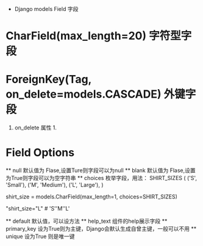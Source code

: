 * Django models Field 字段
# CharField(max_length=20) 字符型字段
# ForeignKey(Tag, on_delete=models.CASCADE) 外键字段
  1. on_delete 属性
     1. 



# Field Options
** null 
   默认值为 Flase,设置Ture则字段可以为null
** blank 
   默认值为 Flase,设置为True则字段可以为空字符串
** choices
   枚举字段，用法：
   SHIRT_SIZES (
   ('S', 'Small'),
   ('M', 'Medium'),
   ('L', 'Large'),
   )

   shirt_size = models.CharField(max_length=1, choices=SHIRT_SIZES)
   
   "shirt_size="L" # 'S'\'M'\'L'

** default
   默认值，可以设方法
** help_text
   组件的help展示字段
** primary_key
   设为True则为主键，Django会默认生成自曾主键，一般可以不用
** unique
   设为True 则是唯一键
